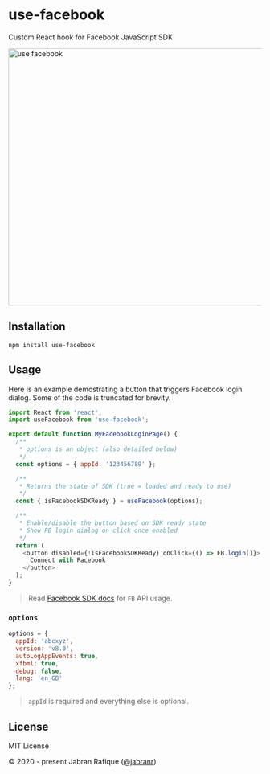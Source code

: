 # use-facebook

Custom React hook for Facebook JavaScript SDK

<img src="https://user-images.githubusercontent.com/2131246/96389389-3d43db80-11a7-11eb-9aed-5f6ea596340b.png" alt="use facebook" width="512px" lazy />

## Installation

```shell
npm install use-facebook
```

## Usage

Here is an example demostrating a button that triggers Facebook login dialog. Some of the code is truncated for brevity.

```js
import React from 'react';
import useFacebook from 'use-facebook';

export default function MyFacebookLoginPage() {
  /**
   * options is an object (also detailed below)
   */
  const options = { appId: '123456789' };

  /**
   * Returns the state of SDK (true = loaded and ready to use)
   */
  const { isFacebookSDKReady } = useFacebook(options);

  /**
   * Enable/disable the button based on SDK ready state
   * Show FB login dialog on click once enabled
   */
  return (
    <button disabled={!isFacebookSDKReady} onClick={() => FB.login()}>
      Connect with Facebook
    </button>
  );
}
```

> Read [Facebook SDK docs](https://developers.facebook.com/docs/graph-api/using-graph-api/using-with-sdks#javascript-sdk) for `FB` API usage.

### `options`

```js
options = {
  appId: 'abcxyz',
  version: 'v8.0',
  autoLogAppEvents: true,
  xfbml: true,
  debug: false,
  lang: 'en_GB'
};
```

> `appId` is required and everything else is optional.

## License

MIT License

&copy; 2020 - present Jabran Rafique ([@jabranr](https://twitter.com/jabranr))
